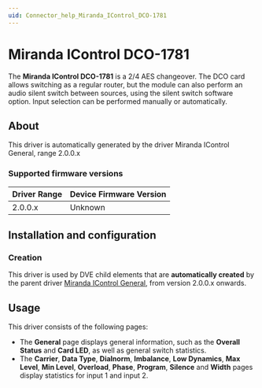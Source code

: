 ```yaml
---
uid: Connector_help_Miranda_IControl_DCO-1781
---
```


# Miranda IControl DCO-1781

The **Miranda IControl DCO-1781** is a 2/4 AES changeover. The DCO card allows switching as a regular router, but the module can also perform an audio silent switch between sources, using the silent switch software option. Input selection can be performed manually or automatically.

## About

This driver is automatically generated by the driver Miranda IControl General, range 2.0.0.x

### Supported firmware versions

| **Driver Range** | **Device Firmware Version** |
|------------------|-----------------------------|
| 2.0.0.x          | Unknown                     |

## Installation and configuration

### Creation

This driver is used by DVE child elements that are **automatically created** by the parent driver [Miranda IControl General](xref:Connector_help_Miranda_IControl_General), from version 2.0.0.x onwards.

## Usage

This driver consists of the following pages:

- The **General** page displays general information, such as the **Overall Status** and **Card LED**, as well as general switch statistics.
- The **Carrier**, **Data Type**, **Dialnorm**, **Imbalance**, **Low Dynamics**, **Max Level**, **Min Level**, **Overload**, **Phase**, **Program**, **Silence** and **Width** pages display statistics for input 1 and input 2.
